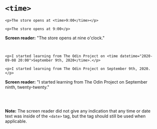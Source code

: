 # `<time>`

    <p>The store opens at <time>9:00</time></p>

    <p>The store opens at 9:00</p>

**Screen reader:** "The store opens at nine o'clock."

<br>

    <p>I started learning from The Odin Project on <time datetime="2020-09-08 20:00">September 9th, 2020</time>.</p>

    <p>I started learning from The Odin Project on September 9th, 2020.</p>

**Screen reader:** "I started learning from The Odin Project on September ninth, twenty-twenty."

<br><br>

**Note:** The screen reader did not give any indication that any time or date text was inside of the `<date>` tag, but the tag should still be used when applicable.
